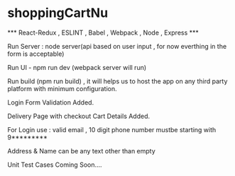 # shoppingCartNu
*** React-Redux , ESLINT , Babel , Webpack , Node , Express ***

Run Server : node server(api based on user input , for now everthing in the form is acceptable)

Run UI - npm run dev (webpack server will run)

Run build (npm run build) , it will helps us to host the app on any third party platform with minimum configuration.

Login Form Validation Added.

Delivery Page with checkout Cart Details Added.

For Login use : valid email , 10 digit phone number mustbe starting with 9*********

Address & Name can be any text other than empty

Unit Test Cases Coming Soon....
